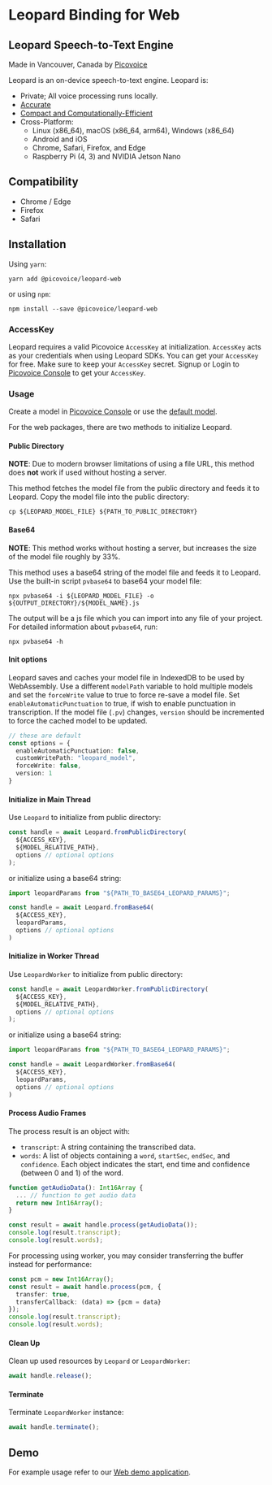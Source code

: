 # Leopard Binding for Web

## Leopard Speech-to-Text Engine

Made in Vancouver, Canada by [Picovoice](https://picovoice.ai)

Leopard is an on-device speech-to-text engine. Leopard is:

- Private; All voice processing runs locally.
- [Accurate](https://picovoice.ai/docs/benchmark/stt/)
- [Compact and Computationally-Efficient](https://github.com/Picovoice/speech-to-text-benchmark#rtf)
- Cross-Platform:
  - Linux (x86_64), macOS (x86_64, arm64), Windows (x86_64)
  - Android and iOS
  - Chrome, Safari, Firefox, and Edge
  - Raspberry Pi (4, 3) and NVIDIA Jetson Nano

## Compatibility

- Chrome / Edge
- Firefox
- Safari

## Installation

Using `yarn`:

```console
yarn add @picovoice/leopard-web
```

or using `npm`:

```console
npm install --save @picovoice/leopard-web
```

### AccessKey

Leopard requires a valid Picovoice `AccessKey` at initialization. `AccessKey` acts as your credentials when using Leopard SDKs.
You can get your `AccessKey` for free. Make sure to keep your `AccessKey` secret.
Signup or Login to [Picovoice Console](https://console.picovoice.ai/) to get your `AccessKey`.

### Usage

Create a model in [Picovoice Console](https://console.picovoice.ai/) or use the [default model](https://github.com/Picovoice/leopard/tree/master/lib/common).

For the web packages, there are two methods to initialize Leopard.

#### Public Directory

**NOTE**: Due to modern browser limitations of using a file URL, this method does __not__ work if used without hosting a server.

This method fetches the model file from the public directory and feeds it to Leopard. Copy the model file into the public directory:

```console
cp ${LEOPARD_MODEL_FILE} ${PATH_TO_PUBLIC_DIRECTORY}
```

#### Base64

**NOTE**: This method works without hosting a server, but increases the size of the model file roughly by 33%.

This method uses a base64 string of the model file and feeds it to Leopard. Use the built-in script `pvbase64` to
base64 your model file:

```console
npx pvbase64 -i ${LEOPARD_MODEL_FILE} -o ${OUTPUT_DIRECTORY}/${MODEL_NAME}.js
```

The output will be a js file which you can import into any file of your project. For detailed information about `pvbase64`,
run:

```console
npx pvbase64 -h
```

#### Init options

Leopard saves and caches your model file in IndexedDB to be used by WebAssembly. Use a different `modelPath` variable
to hold multiple models and set the `forceWrite` value to true to force re-save a model file. Set `enableAutomaticPunctuation`
to true, if wish to enable punctuation in transcription.
If the model file (`.pv`) changes, `version` should be incremented to force the cached model to be updated.

```typescript
// these are default
const options = {
  enableAutomaticPunctuation: false,
  customWritePath: "leopard_model",
  forceWrite: false,
  version: 1
}
```

#### Initialize in Main Thread

Use `Leopard` to initialize from public directory:

```typescript
const handle = await Leopard.fromPublicDirectory(
  ${ACCESS_KEY},
  ${MODEL_RELATIVE_PATH},
  options // optional options
);
```

or initialize using a base64 string:

```typescript
import leopardParams from "${PATH_TO_BASE64_LEOPARD_PARAMS}";

const handle = await Leopard.fromBase64(
  ${ACCESS_KEY},
  leopardParams,
  options // optional options
)
```

#### Initialize in Worker Thread

Use `LeopardWorker` to initialize from public directory:

```typescript
const handle = await LeopardWorker.fromPublicDirectory(
  ${ACCESS_KEY},
  ${MODEL_RELATIVE_PATH},
  options // optional options
);
```

or initialize using a base64 string:

```typescript
import leopardParams from "${PATH_TO_BASE64_LEOPARD_PARAMS}";

const handle = await LeopardWorker.fromBase64(
  ${ACCESS_KEY},
  leopardParams,
  options // optional options
)
```

#### Process Audio Frames

The process result is an object with:
- `transcript`: A string containing the transcribed data.
- `words`: A list of objects containing a `word`, `startSec`, `endSec`, and `confidence`. Each object indicates the start, end time and confidence (between 0 and 1) of the word.

```typescript
function getAudioData(): Int16Array {
  ... // function to get audio data
  return new Int16Array();
}

const result = await handle.process(getAudioData());
console.log(result.transcript);
console.log(result.words);
```

For processing using worker, you may consider transferring the buffer instead for performance:

```typescript
const pcm = new Int16Array();
const result = await handle.process(pcm, {
  transfer: true,
  transferCallback: (data) => {pcm = data}
});
console.log(result.transcript);
console.log(result.words);
```

#### Clean Up

Clean up used resources by `Leopard` or `LeopardWorker`:

```typescript
await handle.release();
```

#### Terminate

Terminate `LeopardWorker` instance:

```typescript
await handle.terminate();
```

## Demo

For example usage refer to our [Web demo application](https://github.com/Picovoice/leopard/tree/master/demo/web).
